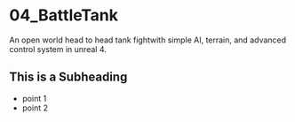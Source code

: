 # 04_BattleTank
An open world head to head tank fightwith simple AI, terrain, and advanced control system in unreal 4.
## This is a Subheading
* point 1
* point 2
